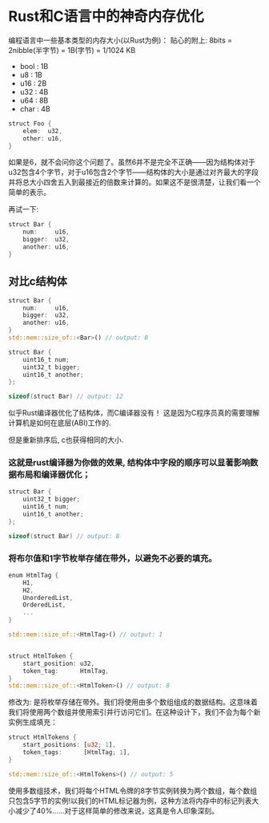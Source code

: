 # Rust和C语言中的神奇内存优化

编程语言中一些基本类型的内存大小(以Rust为例)：
贴心的附上: 8bits = 2nibble(半字节) = 1B(字节) = 1/1024 KB

- bool : 1B
- u8 : 1B
- u16 : 2B
- u32 : 4B
- u64 : 8B
- char : 4B

```rust
struct Foo {
    elem:  u32, 
    other: u16,
}
```

如果是6，就不会问你这个问题了。虽然6并不是完全不正确——因为结构体对于u32包含4个字节，对于u16包含2个字节——结构体的大小是通过对齐最大的字段并将总大小四舍五入到最接近的倍数来计算的。如果这不是很清楚，让我们看一个简单的表示。

再试一下:
```rust
struct Bar {
    num:     u16,
    bigger:  u32,
    another: u16,
}
```


## 对比c结构体

```rust
struct Bar {
    num:     u16,
    bigger:  u32,
    another: u16,
}
std::mem::size_of::<Bar>() // output: 8
```

```c
struct Bar {
    uint16_t num;
    uint32_t bigger;
    uint16_t another;
};

sizeof(struct Bar) // output: 12
```
似乎Rust编译器优化了结构体，而C编译器没有！
这是因为C程序员真的需要理解计算机是如何在底层(ABI)工作的.


但是重新排序后, c也获得相同的大小. 

### 这就是rust编译器为你做的效果, 结构体中字段的顺序可以显著影响数据布局和编译器优化；
```c
struct Bar {
    uint32_t bigger;
    uint16_t num;
    uint16_t another;
};

sizeof(struct Bar) // output: 8
```

### 将布尔值和1字节枚举存储在带外，以避免不必要的填充。

```rust
enum HtmlTag {
    H1,
    H2,
    UnorderedList,
    OrderedList,
    ...
}

std::mem::size_of::<HtmlTag>() // output: 1


struct HtmlToken {
    start_position: u32,
    token_tag:      HtmlTag, 
}
std::mem::size_of::<HtmlToken>() // output: 8
```

修改为: 是将枚举存储在带外。我们将使用由多个数组组成的数据结构。这意味着我们将使用两个数组并使用索引并行访问它们。在这种设计下，我们不会为每个新实例生成填充：
```rust
struct HtmlTokens {
    start_positions: [u32; 1],
    token_tags:      [HtmlTag; 1], 
}

std::mem::size_of::<HtmlTokens>() // output: 5
```
使用多数组技术，我们将每个HTML令牌的8字节实例转换为两个数组，每个数组只包含5字节的实例!以我们的HTML标记器为例，这种方法将内存中的标记列表大小减少了40%……对于这样简单的修改来说，这真是令人印象深刻。
